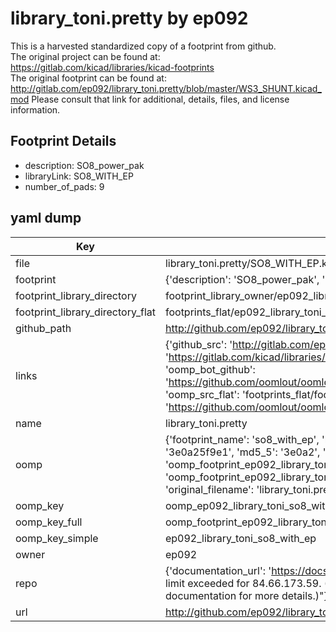 # library_toni.pretty by ep092  
This is a harvested standardized copy of a footprint from github.  
The original project can be found at:  
https://gitlab.com/kicad/libraries/kicad-footprints  
The original footprint can be found at:
http://gitlab.com/ep092/library_toni.pretty/blob/master/WS3_SHUNT.kicad_mod
Please consult that link for additional, details, files, and license information.  
## Footprint Details
* description: SO8_power_pak  
* libraryLink: SO8_WITH_EP  
* number_of_pads: 9  
## yaml dump  
| Key | Value |  
| --- | --- |  
| file | library_toni.pretty/SO8_WITH_EP.kicad_mod |  
| footprint | {'description': 'SO8_power_pak', 'libraryLink': 'SO8_WITH_EP', 'number_of_pads': 9} |  
| footprint_library_directory | footprint_library_owner/ep092_library_toni.pretty |  
| footprint_library_directory_flat | footprints_flat/ep092_library_toni_so8_with_ep/working |  
| github_path | http://github.com/ep092/library_toni.pretty/blob/master/SO8_WITH_EP.kicad_mod |  
| links | {'github_src': 'http://gitlab.com/ep092/library_toni.pretty/blob/master/WS3_SHUNT.kicad_mod', 'github_src_repo': 'https://gitlab.com/kicad/libraries/kicad-footprints', 'oomp_bot': 'footprints/ep092_library_toni_so8_with_ep/working', 'oomp_bot_github': 'https://github.com/oomlout/oomlout_oomp_footprint_bot/tree/main/footprints/ep092_library_toni_so8_with_ep/working', 'oomp_src_flat': 'footprints_flat/footprints_flat/ep092_library_toni_so8_with_ep/working', 'oomp_src_flat_github': 'https://github.com/oomlout/oomlout_oomp_footprint_src/tree/main/footprints_flat/ep092_library_toni_so8_with_ep/working'} |  
| name | library_toni.pretty |  
| oomp | {'footprint_name': 'so8_with_ep', 'library_name': 'library_toni', 'md5': '3e0a25f9e16ceafc4cd9dfb8151ff026', 'md5_10': '3e0a25f9e1', 'md5_5': '3e0a2', 'md5_6': '3e0a25', 'oomp_key': 'oomp_ep092_library_toni_so8_with_ep', 'oomp_key_extra': 'oomp_footprint_ep092_library_toni_so8_with_ep', 'oomp_key_full': 'oomp_footprint_ep092_library_toni_so8_with_ep_3e0a25', 'oomp_key_simple': 'ep092_library_toni_so8_with_ep', 'original_filename': 'library_toni.pretty/SO8_WITH_EP.kicad_mod', 'owner_name': 'ep092'} |  
| oomp_key | oomp_ep092_library_toni_so8_with_ep |  
| oomp_key_full | oomp_footprint_ep092_library_toni_so8_with_ep |  
| oomp_key_simple | ep092_library_toni_so8_with_ep |  
| owner | ep092 |  
| repo | {'documentation_url': 'https://docs.github.com/rest/overview/resources-in-the-rest-api#rate-limiting', 'message': "API rate limit exceeded for 84.66.173.59. (But here's the good news: Authenticated requests get a higher rate limit. Check out the documentation for more details.)"} |  
| url | http://github.com/ep092/library_toni.pretty |  

